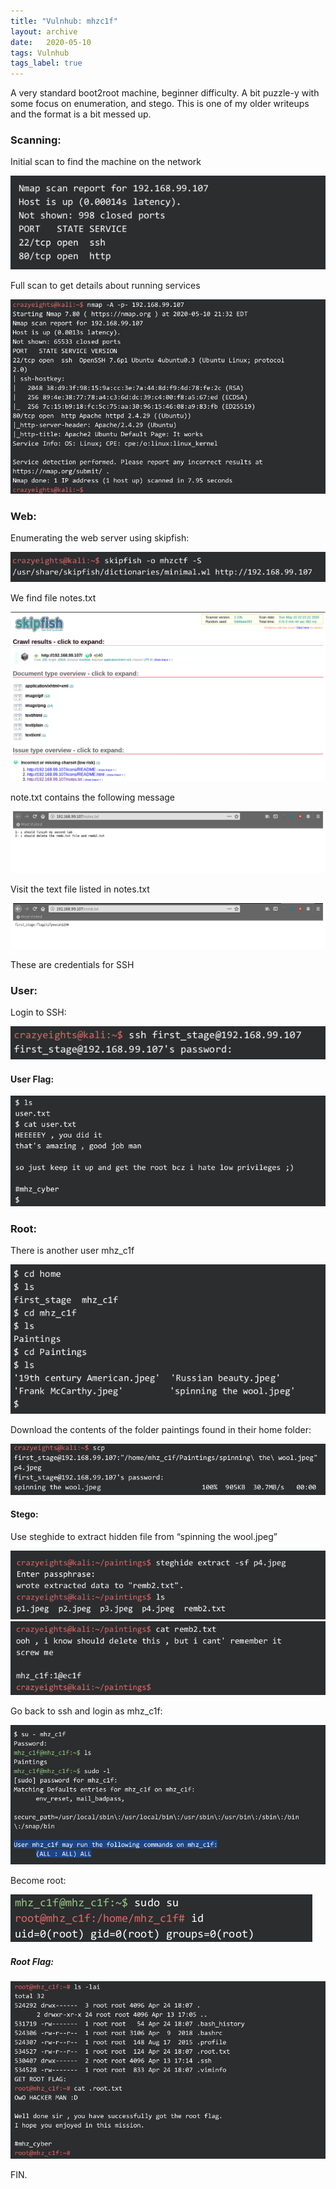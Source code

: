 ```yaml
---
title: "Vulnhub: mhzc1f"
layout: archive
date:   2020-05-10
tags: Vulnhub
tags_label: true
---
```

A very standard boot2root machine, beginner difficulty. A bit puzzle-y with some focus on enumeration, and stego. This is one of my older writeups and the format is a bit messed up.

### Scanning:

Initial scan to find the machine on the network

![](/assets/images/10/m1.png)

Full scan to get details about running services

![](/assets/images/10/m2.png)

### Web:

Enumerating the web server using skipfish:

![](/assets/images/10/m3.png)

We find file notes.txt

![](/assets/images/10/s1.png)

note.txt contains the following message

![](/assets/images/10/s2.png)

Visit the text file listed in notes.txt

![](/assets/images/10/s3.png)

These are credentials for SSH

### User:

Login to SSH:

![](/assets/images/10/m4.png)

#### User Flag:

![](/assets/images/10/m5.png)

### Root:

There is another user mhz\_c1f

![](/assets/images/10/m6.png)

Download the contents of the folder paintings found in their home folder:

![](/assets/images/10/m7.png)

#### Stego:

Use steghide to extract hidden file from “spinning the wool.jpeg”

![](/assets/images/10/m8.png) ![](/assets/images/10/m9.png)

Go back to ssh and login as mhz\_c1f:

![](/assets/images/10/m10.png)

Become root:

![](/assets/images/10/m11.png)

##### Root Flag:

![](/assets/images/10/m12.png)

FIN.